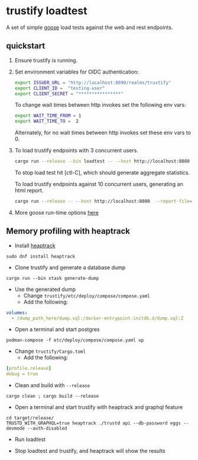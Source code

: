 # trustify loadtest

A set of simple [goose](https://book.goose.rs/) load tests against the web and rest endpoints.

## quickstart

1. Ensure trustify is running.

2. Set environment variables for OIDC authentication:
   ```bash
   export ISSUER_URL = "http://localhost:8090/realms/trustify"
   export CLIENT_ID =  "testing-user"
   export CLIENT_SECRET = "****************"
   ```

   To change wait times between http invokes set the following env vars:

   ```bash
   export WAIT_TIME_FROM = 1
   export WAIT_TIME_TO =  2
   ```

   Alternately, for no wait times between http invokes set these env vars to 0.

3. To load trustify endpoints with 3 concurrent users.
   ```bash
   cargo run --release --bin loadtest -- --host http://localhost:8080 -u 3
   ```

   To stop load test hit [ctl-C], which should generate aggregate statistics.

   To load trustify endpoints against 10 concurrent users, generating an html report.

   ```bash
   cargo run --release -- --host http://localhost:8080  --report-file=report.html --no-reset-metrics -u 10
   ```

4. More goose run-time options [here](https://book.goose.rs/getting-started/runtime-options.html)

## Memory profiling with heaptrack

* Install [heaptrack](https://github.com/KDE/heaptrack)

```shell
sudo dnf install heaptrack
```

* Clone trustify and generate a database dump

```shell
cargo run --bin xtask generate-dump
```

* Use the generated dump
  * Change `trustify/etc/deploy/compose/compose.yaml`
  * Add the following:

```yaml
volumes:
  - /dump_path_here/dump.sql:/docker-entrypoint-initdb.d/dump.sql:Z
```

* Open a terminal and start postgres

```shell
podman-compose -f etc/deploy/compose/compose.yaml up
```

* Change `trustify/Cargo.toml`
  * Add the following:

```yaml
[profile.release]
debug = true
```

* Clean and build with `--release`

```shell
cargo clean ; cargo build --release
```

* Open a terminal and start trustify with heaptrack and graphql feature

```shell
cd target/release/
TRUSTD_WITH_GRAPHQL=true heaptrack ./trustd api --db-password eggs --devmode --auth-disabled
```

* Run loadtest

* Stop loadtest and trustify, and heaptrack will show the results
